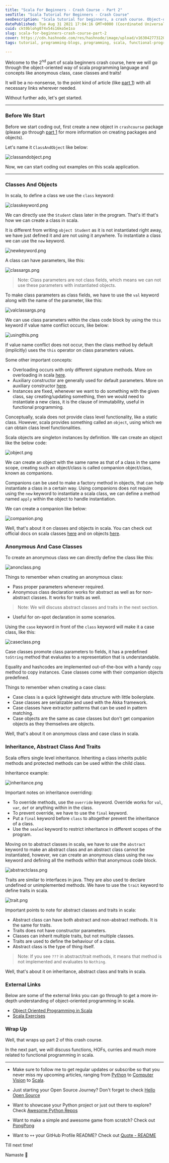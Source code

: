 ```yaml
---
title: "Scala For Beginners - Crash Course - Part 2"
seoTitle: "Scala Tutorial For Beginners - Crash Course"
seoDescription: "Scala tutorial for beginners, a crash course. Object-oriented programming using scala, learn about objects, case class, abstract class and traits."
datePublished: Tue Aug 31 2021 17:04:16 GMT+0000 (Coordinated Universal Time)
cuid: ckt0blohg074v54s16ko5e1so
slug: scala-for-beginners-crash-course-part-2
cover: https://cdn.hashnode.com/res/hashnode/image/upload/v1630427731200/vmXYNpyiq.png
tags: tutorial, programming-blogs, programming, scala, functional-programming

---
```


Welcome to the 2<sup>nd</sup> part of scala beginners crash course, here we will go through the object-oriented way of scala programming language and concepts like anonymous class, case classes and traits!

It will be a no-nonsense, to the point kind of article (like [part 1](scala-for-beginners-crash-course-part-1)) with all necessary links wherever needed.

Without further ado, let's get started.

---

### Before We Start

Before we start coding out, first create a new object in `crashcourse` package (please go through [part 1](scala-for-beginners-crash-course-part-1) for more information on creating packages and objects).

Let's name it `ClassAndObject` like below:

![classandobject.png](https://cdn.hashnode.com/res/hashnode/image/upload/v1630428192859/oxQvO6f-0.png)

Now, we can start coding out examples on this scala application.

---

### Classes And Objects

In scala, to define a class we use the `class` keyword:

![classkeyword.png](https://cdn.hashnode.com/res/hashnode/image/upload/v1630428208513/-YBKewovA.png)

We can directly use the `Student` class later in the program. That's it! that's how we can create a class in scala.

It is different from writing `object Student` as it is not instantiated right away, we have just defined it and are not using it anywhere. To instantiate a class we can use the `new` keyword.

![newkeyword.png](https://cdn.hashnode.com/res/hashnode/image/upload/v1630428230819/rKcOjejYv.png)

A class can have parameters, like this:

![classargs.png](https://cdn.hashnode.com/res/hashnode/image/upload/v1630428242656/aO-thvn6J.png)

> Note: Class parameters are not class fields, which means we can not use these parameters with instantiated objects.

To make class parameters as class fields, we have to use the `val` keyword along with the name of the parameter, like this:

![valclassargs.png](https://cdn.hashnode.com/res/hashnode/image/upload/v1630428319579/tsxrdzViI.png)

We can use class parameters within the class code block by using the `this` keyword if value name conflict occurs, like below:

![usingthis.png](https://cdn.hashnode.com/res/hashnode/image/upload/v1630428339539/wdMAz_16a.png)

If value name conflict does not occur, then the class method by default (implicitly) uses the `this` operator on class parameters values.

Some other important concepts:

* Overloading occurs with only different signature methods. More on overloading in scala [here](https://www.geeksforgeeks.org/method-overloading-in-scala/).
* Auxiliary constructor are generally used for default parameters. More on auxiliary constructor [here](https://www.geeksforgeeks.org/scala-auxiliary-constructor/).
* Instances are fixed, whenever we want to do something with the given class, say creating/updating something, then we would need to instantiate a new class, it is the clause of immutability, useful in functional programming.

Conceptually, scala does not provide class level functionality, like a static class. However, scala provides something called an `object`, using which we can obtain class level functionalities.

Scala objects are singleton instances by definition. We can create an object like the below code:

![object.png](https://cdn.hashnode.com/res/hashnode/image/upload/v1630428399034/tswQeZPm90.png)

We can create an object with the same name as that of a class in the same scope, creating such an object/class is called companion object/class, known as companions.

Companions can be used to make a factory method in objects, that can help instantiate a class in a certain way. Using companions does not require using the `new` keyword to instantiate a scala class, we can define a method named `apply` within the object to handle instantiation.

We can create a companion like below:

![companion.png](https://cdn.hashnode.com/res/hashnode/image/upload/v1630428637173/s90e0_FRe.png)

Well, that's about it on classes and objects in scala. You can check out official docs on scala classes [here](https://docs.scala-lang.org/tour/classes.html) and on objects [here](https://docs.scala-lang.org/tour/singleton-objects.html).

### Anonymous And Case Classes

To create an anonymous class we can directly define the class like this:

![anonclass.png](https://cdn.hashnode.com/res/hashnode/image/upload/v1630428653602/AuZMDeqQt.png)

Things to remember when creating an anonymous class:

* Pass proper parameters whenever required.
* Anonymous class declaration works for abstract as well as for non-abstract classes. It works for traits as well.
> Note: We will discuss abstract classes and traits in the next section.
* Useful for on-spot declaration in some scenarios.

Using the `case` keyword in front of the `class` keyword will make it a case class, like this:

![caseclass.png](https://cdn.hashnode.com/res/hashnode/image/upload/v1630428673599/WBzmt4Qjo.png)

Case classes promote class parameters to fields, it has a predefined `toString` method that evaluates to a representation that is understandable.

Equality and hashcodes are implemented out-of-the-box with a handy `copy` method to copy instances. Case classes come with their companion objects predefined.

Things to remember when creating a case class:

* Case class is a quick lightweight data structure with little boilerplate.
* Case classes are serializable and used with the Akka framework.
* Case classes have extractor patterns that can be used in pattern matching.
* Case objects are the same as case classes but don't get companion objects as they themselves are objects.

Well, that's about it on anonymous class and case class in scala.

### Inheritance, Abstract Class And Traits

Scala offers single level inheritance. Inheriting a class inherits public methods and protected methods can be used within the child class.

Inheritance example:

![inheritance.png](https://cdn.hashnode.com/res/hashnode/image/upload/v1630428695980/LGFCROTuq.png)

Important notes on inheritance overriding:

* To override methods, use the `override` keyword. Override works for `val`, `var`, `def` or anything within in the class.
* To prevent override, we have to use the `final` keyword.
* Put a `final` keyword before `class` to altogether prevent the inheritance of a class.
* Use the `sealed` keyword to restrict inheritance in different scopes of the program.

Moving on to abstract classes in scala, we have to use the `abstract` keyword to make an abstract class and an abstract class cannot be instantiated, however, we can create an anonymous class using the `new` keyword and defining all the methods within that anonymous code block.

![abstractclass.png](https://cdn.hashnode.com/res/hashnode/image/upload/v1630428722924/REIHImy5p.png)

Traits are similar to interfaces in java. They are also used to declare undefined or unimplemented methods. We have to use the `trait` keyword to define traits in scala.

![trait.png](https://cdn.hashnode.com/res/hashnode/image/upload/v1630428738822/-Gt2CDPkh.png)

Important points to note for abstract classes and traits in scala:

* Abstract class can have both abstract and non-abstract methods. It is the same for traits.
* Traits does not have constructor parameters.
* Classes can inherit multiple traits, but not multiple classes.
* Traits are used to define the behaviour of a class.
* Abstract class is the type of thing itself.

> Note: If you see `???` in abstract/trait methods, it means that method is not implemented and evaluates to `Nothing`.

Well, that's about it on inheritance, abstract class and traits in scala.

### External Links

Below are some of the external links you can go through to get a more in-depth understanding of object-oriented programming in scala.

* [Object Oriented Programming in Scala](https://www.baeldung.com/scala/oop-intro#:~:text=Scala%20is%20a%20hybrid%20between,encapsulation%2C%20inheritance%2C%20and%20polymorphism)
* [Scala Exercises](https://www.scala-exercises.org/scala_tutorial/object_oriented_programming)

### Wrap Up

Well, that wraps up part 2 of this crash course.

In the next part, we will discuss functions, HOFs, curries and much more related to functional programming in scala.

---

- Make sure to follow me to get regular updates or subscribe so that you never miss my upcoming articles, ranging from [Python](series/python) to [Computer Vision](series/computer-vision) to [Scala](series/scala).

- Just starting your Open Source Journey? Don't forget to check [Hello Open Source](https://github.com/siddharth2016/hello-open-source)

- Want to showcase your Python project or just out there to explore? Check [Awesome Python Repos](https://github.com/siddharth2016/awesome-python-repos)

- Want to make a simple and awesome game from scratch? Check out [PongPong](https://github.com/siddharth2016/PongPong)

- Want to `++` your GitHub Profile README? Check out [Quote - README](https://github.com/marketplace/actions/quote-readme)

Till next time!

Namaste 🙏
